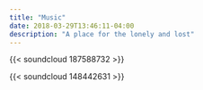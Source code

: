 ```yaml
---
title: "Music"
date: 2018-03-29T13:46:11-04:00
description: "A place for the lonely and lost"
---
```


{{< soundcloud 187588732 >}}

{{< soundcloud 148442631 >}}
